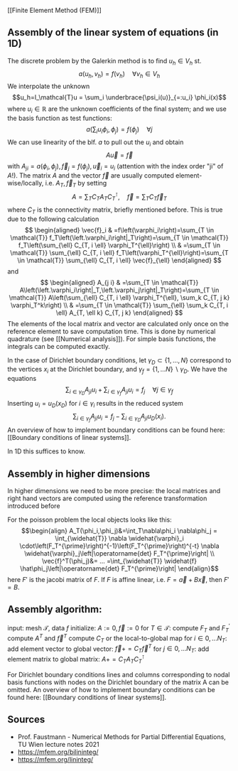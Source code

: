 [[Finite Element Method (FEM)]]


## Assembly of the linear system of equations (in 1D)
The discrete problem by the Galerkin method is to find $u_h\in V_h$ st. $$a(u_h,v_h)=f(v_h)\quad \forall v_h\in V_h $$We interpolate the unknown $$u_h=I_\mathcal{T}u = \sum_i \underbrace{\psi_i(u)}_{=:u_i} \phi_i(x)$$where $u_i\in\mathbb{R}$ are the unknown coefficients of the final system; and we use the basis function as test functions: $$a\left(\sum_i u_i \phi_i, \phi_j\right)=f(\phi_j) \quad \forall j$$ We can use linearity of the blf. $a$ to pull out the $u_i$ and obtain $$A\vec{u}=\vec{f}$$with $A_{ji}=a(\phi_i,\phi_j), \vec{f}_j = f(\phi_j), \vec{u}_i=u_i$ (attention with the index order "ji" of $A$!). 
The matrix $A$ and the vector $\vec{f}$ are usually computed element-wise/locally, i.e. $A_T, \vec{f}_T$ by setting
$$A=\sum_T C_T A_T C_T^\intercal,\quad \vec{f}=\sum_T C_T \vec{f}_T$$
where $C_T$ is the connectivity matrix, briefly mentioned before. This is true due to the following calculation
$$
\begin{aligned}
\vec{f}_i & =f\left(\varphi_i\right)=\sum_{T \in \mathcal{T}} f_T\left(\left.\varphi_i\right|_T\right)=\sum_{T \in \mathcal{T}} f_T\left(\sum_{\ell} C_{T, i \ell} \varphi_T^{\ell}\right) \\
& =\sum_{T \in \mathcal{T}} \sum_{\ell} C_{T, i \ell} f_T\left(\varphi_T^{\ell}\right)=\sum_{T \in \mathcal{T}} \sum_{\ell} C_{T, i \ell} \vec{f}_{\ell}
\end{aligned}
$$
and
$$
\begin{aligned}
A_{j i} & =\sum_{T \in \mathcal{T}} A\left(\left.\varphi_i\right|_T,\left.\varphi_j\right|_T\right)=\sum_{T \in \mathcal{T}} A\left(\sum_{\ell} C_{T, i \ell} \varphi_T^{\ell}, \sum_k C_{T, j k} \varphi_T^k\right) \\
& =\sum_{T \in \mathcal{T}} \sum_{\ell} \sum_k C_{T, i \ell} A_{T, \ell k} C_{T, j k}
\end{aligned}
$$
The elements of the local matrix and vector are calculated only once on the reference element to save computation time. This is done by numerical quadrature (see [[Numerical analysis]]). For simple basis functions, the integrals can be computed exactly.

In the case of Dirichlet boundary conditions, let $\gamma_D \subset\{1, \ldots, N\}$ correspond to the vertices $x_i$ at the Dirichlet boundary, and $\gamma_f=\{1, \ldots N\} \backslash \gamma_D$.
We have the equations
$$
\sum_{i \in \gamma_D} A_{j i} u_i+\sum_{i \in \gamma_f} A_{j i} u_i=f_j \quad \forall j \in \gamma_f
$$
Inserting $u_i=u_D\left(x_D\right)$ for $i \in \gamma_i$ results in the reduced system
$$
\sum_{i \in \gamma_f} A_{j i} u_i=f_j-\sum_{i \in \gamma_D} A_{j i} u_D\left(x_i\right) .
$$
An overview of how to implement boundary conditions can be found here: [[Boundary conditions of linear systems]].

In 1D this suffices to know. 


## Assembly in higher dimensions
In higher dimensions we need to be more precise: the local matrices and right hand vectors are computed using the reference transformation introduced before

For the poisson problem the local objects looks like this: $$\begin{align}
A_T(\phi_i,\phi_j)&=\int_T\nabla\phi_i \nabla\phi_j = \int_{\widehat{T}} \nabla \widehat{\varphi}_i \cdot\left(F_T^{\prime}\right)^{-1}\left(F_T^{\prime}\right)^{-t} \nabla \widehat{\varphi}_j\left|\operatorname{det} F_T^{\prime}\right| \\ \vec{f}^T(\phi_j)&= ... =\int_{\widehat{T}} \widehat{f} \hat\phi_j\left|\operatorname{det} F_T^{\prime}\right|
\end{align}$$here $F'$ is the jacobi matrix of $F$. If $F$ is affine linear, i.e. $F=\vec{a}+B\vec{x}$, then $F'=B$.


## Assembly algorithm:

input: mesh $\mathcal{T}$, data $f$
initialize: ${A}:=0, \vec{f}:=0$
for $T \in \mathcal{T}$:
	compute $F_T$ and $F_T^{\prime}$
	compute ${A}^T$ and $\vec{f}^T$
	compute $C_T$ or the local-to-global map
	for $i\in{0, ... N_T}$:
		add element vector to global vector: $\vec{f}+=C_T \vec{f}^T$
		for $j\in 0,...N_T$:
			add element matrix to global matrix: $A+=C_T A_T C_T^\intercal$

For Dirichlet boundary conditions lines and columns corresponding to nodal basis functions with nodes on the Dirichlet boundary of the matrix A can be omitted. An overview of how to implement boundary conditions can be found here: [[Boundary conditions of linear systems]].


## Sources
- Prof. Faustmann - Numerical Methods for Partial Differential Equations, TU Wien lecture notes 2021
- https://mfem.org/bilininteg/
- https://mfem.org/lininteg/
